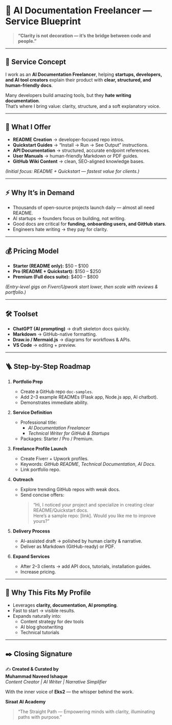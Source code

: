 # 🌟 AI Documentation Freelancer — Service Blueprint

> **“Clarity is not decoration — it’s the bridge between code and people.”**

---

## 📌 Service Concept

I work as an **AI Documentation Freelancer**, helping **startups, developers, and AI tool creators** explain their product with **clear, structured, and human-friendly docs**.  

Many developers build amazing tools, but they **hate writing documentation**.  
That’s where I bring value: clarity, structure, and a soft explanatory voice.  

---

## 🎯 What I Offer

- **README Creation** → developer-focused repo intros.  
- **Quickstart Guides** → “Install → Run → See Output” instructions.  
- **API Documentation** → structured, accurate endpoint references.  
- **User Manuals** → human-friendly Markdown or PDF guides.  
- **GitHub Wiki Content** → clean, SEO-aligned knowledge bases.  

*(Initial focus: README + Quickstart — fastest value for clients.)*

---

## ⚡ Why It’s in Demand

- Thousands of open-source projects launch daily — almost all need README.  
- AI startups → founders focus on building, not writing.  
- Good docs are critical for **funding, onboarding users, and GitHub stars**.  
- Engineers hate writing → they pay for clarity.  

---

## 💰 Pricing Model

- **Starter (README only):** $50 – $100  
- **Pro (README + Quickstart):** $150 – $250  
- **Premium (Full docs suite):** $400 – $800  

*(Entry-level gigs on Fiverr/Upwork start lower, then scale with reviews & portfolio.)*

---

## 🛠️ Toolset

- **ChatGPT (AI prompting)** → draft skeleton docs quickly.  
- **Markdown** → GitHub-native formatting.  
- **Draw.io / Mermaid.js** → diagrams for workflows & APIs.  
- **VS Code** → editing + preview.  

---

## 🪜 Step-by-Step Roadmap

1. **Portfolio Prep**  
   - Create a GitHub repo `doc-samples`.  
   - Add 2–3 example READMEs (Flask app, Node.js app, AI chatbot).  
   - Demonstrates immediate ability.  

2. **Service Definition**  
   - Professional title:  
     - *AI Documentation Freelancer*  
     - *Technical Writer for GitHub & Startups*  
   - Packages: Starter / Pro / Premium.  

3. **Freelance Profile Launch**  
   - Create Fiverr + Upwork profiles.  
   - Keywords: *GitHub README*, *Technical Documentation*, *AI Docs*.  
   - Link portfolio repo.  

4. **Outreach**  
   - Explore trending GitHub repos with weak docs.  
   - Send concise offers:  
     > “Hi, I noticed your project and specialize in creating clear README/Quickstart docs.  
     > Here’s a sample repo: [link]. Would you like me to improve yours?”  

5. **Delivery Process**  
   - AI-assisted draft → polished by human clarity & narrative.  
   - Deliver as Markdown (GitHub-ready) or PDF.  

6. **Expand Services**  
   - After 2–3 clients → add API docs, tutorials, installation guides.  
   - Increase pricing.  

---

## 🌱 Why This Fits My Profile

- Leverages **clarity, documentation, AI prompting**.  
- Fast to start → visible results.  
- Expands naturally into:  
  - Content strategy for dev tools  
  - AI blog ghostwriting  
  - Technical tutorials  

---

## ✒️ Closing Signature

✍️ **Created & Curated by**  
**Muhammad Naveed Ishaque**  
_Content Creator | AI Writer | Narrative Simplifier_  

With the inner voice of **Eks2** — the whisper behind the work.  

**Siraat AI Academy**  
> “The Straight Path — Empowering minds with clarity, illuminating paths with purpose.”  
